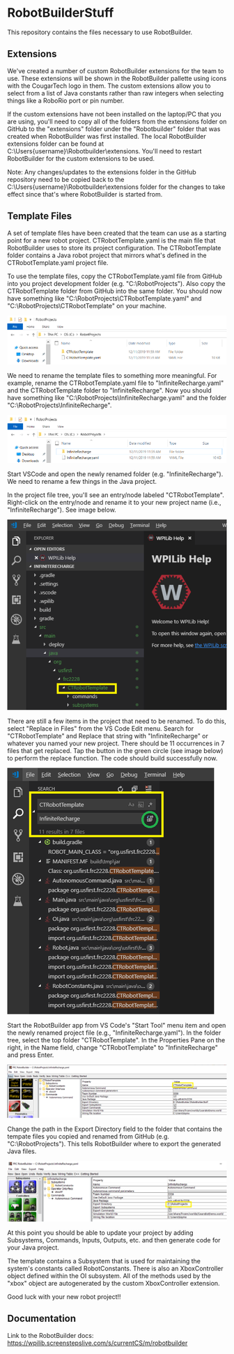 # RobotBuilderStuff
 
 This repository contains the files necessary to use RobotBuilder.
 
## Extensions
 
 We've created a number of custom RobotBuilder extensions for the team to use. These extensions will be shown in the RobotBuilder pallette using icons with the CougarTech logo in them. The custom extensions allow you to select from a list of Java constants rather than raw integers when selecting things like a RoboRio port or pin number.
 
 If the custom extensions have not been installed on the laptop/PC that you are using, you'll need to copy all of the folders from the extensions folder on GitHub to the "extensions" folder under the "Robotbuilder" folder that was created when RobotBuilder was first installed. The local RobotBuilder extensions folder can be found at C:\Users\{username}\Robotbuilder\extensions. You'll need to restart RobotBuilder for the custom extensions to be used.
 
 Note: Any changes/updates to the extensions folder in the GitHub repository need to be copied back to the C:\Users\{username}\Robotbuilder\extensions folder for the changes to take effect since that's where RobotBuilder is started from.
 
## Template Files
 
 A set of template files have been created that the team can use as a starting point for a new robot project. CTRobotTemplate.yaml is the main file that RobotBuilder uses to store its project configuration. The CTRobotTemplate folder contains a Java robot project that mirrors what's defined in the CTRobotTemplate.yaml project file.
 
 To use the template files, copy the CTRobotTemplate.yaml file from GitHub into you project development folder (e.g. "C:\RobotProjects\"). Also copy the CTRobotTemplate folder from GitHub into the same folder. You should now have something like "C:\RobotProjects\CTRobotTemplate.yaml" and "C:\RobotProjects\CTRobotTemplate\" on your machine.
 
 ![Template Files](/ReadMeImages/TemplateFiles.png)
 
 We need to rename the template files to something more meaningful. For example, rename the CTRobotTemplate.yaml file to "InfiniteRecharge.yaml" and the CTRobotTemplate folder to "InfiniteRecharge". Now you should have something like "C:\RobotProjects\InfiniteRecharge.yaml" and the folder "C:\RobotProjects\InfiniteRecharge\".
 
 ![Renamed Template Files](/ReadMeImages/RenamedTemplateFiles.png)
 
 Start VSCode and open the newly renamed folder (e.g. "InfiniteRecharge"). We need to rename a few things in the Java project. 
 
 In the project file tree, you'll see an entry/node labeled "CTRobotTemplate". Right-click on the entry/node and rename it to your new project name (i.e., "InfiniteRecharge"). See image below. 
 
  ![Renamed Root Node](/ReadMeImages/RenameRootNode.png)
  
 There are still a few items in the project that need to be renamed. To do this, select "Replace in Files" from the VS Code Edit menu. Search for "CTRobotTemplate" and Replace that string with "InfiniteRecharge" or whatever you named your new project. There should be 11 occurrences in 7 files that get replaced. Tap the button in the green circle (see image below) to perform the replace function. The code should build successfully now.
 
 ![Renamed Files](/ReadMeImages/RenamedFiles.png)
 
 Start the RobotBuilder app from VS Code's "Start Tool" menu item and open the newly renamed project file (e.g., "InfiniteRecharge.yaml"). In the folder tree, select the top folder "CTRobotTemplate". In the Properties Pane on the right, in the Name field, change "CTRobotTemplate" to "InfiniteRecharge" and press Enter. 
 
 ![Robot Builder Name Field](/ReadMeImages/RobotBuilderName.png)
 
 Change the path in the Export Directory field to the folder that contains the tempate files you copied and renamed from GitHub (e.g. "C:\RobotProjects\"). This tells RobotBuilder where to export the generated Java files.
 
 ![Robot Builder Export Directory](/ReadMeImages/RobotBuilderExport.png)
 
 At this point you should be able to update your project by adding Subsystems, Commands, Inputs, Outputs, etc. and then generate code for your Java project.
 
 The template contains a Subsystem that is used for maintaining the system's constants called RobotConstants. There is also an XboxController object defined within the OI subsystem. All of the methods used by the "xbox" object are autogenerated by the custom XboxController extension.
 
 Good luck with your new robot project!!
 
## Documentation
 
 Link to the RobotBuilder docs: https://wpilib.screenstepslive.com/s/currentCS/m/robotbuilder
 
 
